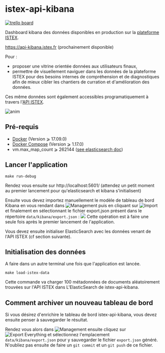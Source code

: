 # istex-api-kibana

[![trello board](https://user-images.githubusercontent.com/328244/32807531-72d5f4ca-c990-11e7-961e-8e06d34e2ef7.png)](https://trello.com/b/BBKDj5Dd/istex-api-kibana)

Dashboard kibana des données disponibles en production sur la [plateforme ISTEX](http://www.istex.fr).

https://api-kibana.istex.fr (prochainement disponible)

Pour :
- proposer une vitrine orientée données aux utilisateurs finaux,
- permettre de visuellement naviguer dans les données de la plateforme ISTEX pour des besoins internes de compréhension et de diagnostiques afin de mieux cibler les chantiers de curration et d'amélioration des données.

Ces même données sont également accessibles programatiquement à travers l'[API ISTEX](https://api.istex.fr).

![anim](https://user-images.githubusercontent.com/328244/32807575-9651c5c8-c990-11e7-9610-4cbb19dd6734.gif)


## Pré-requis

- [Docker](https://docs.docker.com/engine/installation/) (Version ⩾ 17.09.0)
- [Docker Compose](https://docs.docker.com/compose/install/) (Version ⩾ 1.17.0)
- vm.max_map_count ⩾ 262144 ([see elasticsearch doc](https://www.elastic.co/guide/en/elasticsearch/reference/current/docker.html#docker-cli-run-prod-mode))

## Lancer l'application

```shell
make run-debug
```

Rendez vous ensuite sur http://localhost:5601/ (attendez un petit moment au premier lancement pour qu'elasticsearch et kibana s'initialisent)

Ensuite vous devez importez manuellement le modèle de tableau de bord Kibana en vous rendant dans ![Management](https://user-images.githubusercontent.com/328244/32851436-3a80c0fa-ca35-11e7-8744-bc7ec552aa0c.png) puis en cliquant sur ![Import](https://user-images.githubusercontent.com/328244/32851531-778dd172-ca35-11e7-8fa7-b7ca0c8bc7d9.png) et finalement en sélectionnant le fichier export.json présent dans le répertoire ``data/kibana/export.json`` :
![](https://user-images.githubusercontent.com/328244/32851512-69f484fc-ca35-11e7-91a2-4881022c37fc.png)
Cette opération est à faire une seule fois après le premier lancement de l'application.

Vous devez ensuite initialiser ElasticSearch avec les données venant de l'API ISTEX (cf section suivante).

## Initialisation des données

A faire dans un autre terminal une fois que l'application est lancée.

```shell
make load-istex-data
```

Cette commande va charger 100 métadonnées de documents aléatoirement trouvées sur l'API ISTEX dans L'ElasticSearch de istex-api-kibana.

## Comment archiver un nouveau tableau de bord

Si vous désirez d'enrichire le tableau de bord istex-api-kibana, vous devez ensuite penser à sauvegarder le résultat.

Rendez vous alors dans ![Management](https://user-images.githubusercontent.com/328244/32851436-3a80c0fa-ca35-11e7-8744-bc7ec552aa0c.png) ensuite cliquez sur ![Export Everything](https://user-images.githubusercontent.com/328244/32851462-4db5756c-ca35-11e7-820a-4994188b117d.png) et sélectionnez l'emplacement ``data/kibana/export.json`` pour y sauvegarder le fichier ``export.json`` généré. N'oubliez pas ensuite de faire un ``git commit`` et un ``git push`` de ce fichier.
